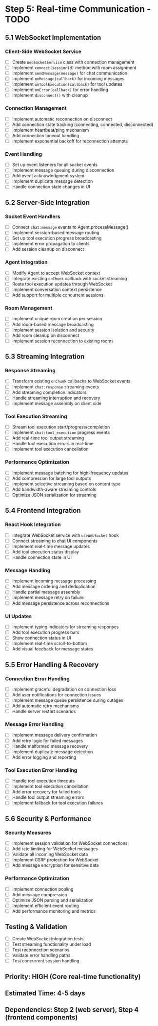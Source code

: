 # Step 5: Real-time Communication - TODO

## 5.1 WebSocket Implementation

### Client-Side WebSocket Service
- [ ] Create `WebSocketService` class with connection management
- [ ] Implement `connect(sessionId)` method with room assignment
- [ ] Implement `sendMessage(message)` for chat communication
- [ ] Implement `onMessage(callback)` for incoming messages
- [ ] Implement `onToolExecution(callback)` for tool updates
- [ ] Implement `onError(callback)` for error handling
- [ ] Implement `disconnect()` with cleanup

### Connection Management
- [ ] Implement automatic reconnection on disconnect
- [ ] Add connection state tracking (connecting, connected, disconnected)
- [ ] Implement heartbeat/ping mechanism
- [ ] Add connection timeout handling
- [ ] Implement exponential backoff for reconnection attempts

### Event Handling
- [ ] Set up event listeners for all socket events
- [ ] Implement message queuing during disconnection
- [ ] Add event acknowledgment system
- [ ] Implement duplicate message detection
- [ ] Handle connection state changes in UI

## 5.2 Server-Side Integration

### Socket Event Handlers
- [ ] Connect `chat:message` events to Agent.processMessage()
- [ ] Implement session-based message routing
- [ ] Set up tool execution progress broadcasting
- [ ] Implement error propagation to clients
- [ ] Add session cleanup on disconnect

### Agent Integration
- [ ] Modify Agent to accept WebSocket context
- [ ] Integrate existing `onChunk` callback with socket streaming
- [ ] Route tool execution updates through WebSocket
- [ ] Implement conversation context persistence
- [ ] Add support for multiple concurrent sessions

### Room Management
- [ ] Implement unique room creation per session
- [ ] Add room-based message broadcasting
- [ ] Implement session isolation and security
- [ ] Add room cleanup on disconnect
- [ ] Implement session reconnection to existing rooms

## 5.3 Streaming Integration

### Response Streaming
- [ ] Transform existing `onChunk` callbacks to WebSocket events
- [ ] Implement `chat:response` streaming events
- [ ] Add streaming completion indicators
- [ ] Handle streaming interruption and recovery
- [ ] Implement message assembly on client side

### Tool Execution Streaming
- [ ] Stream tool execution start/progress/completion
- [ ] Implement `chat:tool_execution` progress events
- [ ] Add real-time tool output streaming
- [ ] Handle tool execution errors in real-time
- [ ] Implement tool execution cancellation

### Performance Optimization
- [ ] Implement message batching for high-frequency updates
- [ ] Add compression for large tool outputs
- [ ] Implement selective streaming based on content type
- [ ] Add bandwidth-aware streaming controls
- [ ] Optimize JSON serialization for streaming

## 5.4 Frontend Integration

### React Hook Integration
- [ ] Integrate WebSocket service with `useWebSocket` hook
- [ ] Connect streaming to chat UI components
- [ ] Implement real-time message updates
- [ ] Add tool execution status display
- [ ] Handle connection state in UI

### Message Handling
- [ ] Implement incoming message processing
- [ ] Add message ordering and deduplication
- [ ] Handle partial message assembly
- [ ] Implement message retry on failure
- [ ] Add message persistence across reconnections

### UI Updates
- [ ] Implement typing indicators for streaming responses
- [ ] Add tool execution progress bars
- [ ] Show connection status in UI
- [ ] Implement real-time scroll-to-bottom
- [ ] Add visual feedback for message states

## 5.5 Error Handling & Recovery

### Connection Error Handling
- [ ] Implement graceful degradation on connection loss
- [ ] Add user notifications for connection issues
- [ ] Implement message queue persistence during outages
- [ ] Add automatic retry mechanisms
- [ ] Handle server restart scenarios

### Message Error Handling
- [ ] Implement message delivery confirmation
- [ ] Add retry logic for failed messages
- [ ] Handle malformed message recovery
- [ ] Implement duplicate message detection
- [ ] Add error logging and reporting

### Tool Execution Error Handling
- [ ] Handle tool execution timeouts
- [ ] Implement tool execution cancellation
- [ ] Add error recovery for failed tools
- [ ] Handle tool output streaming errors
- [ ] Implement fallback for tool execution failures

## 5.6 Security & Performance

### Security Measures
- [ ] Implement session validation for WebSocket connections
- [ ] Add rate limiting for WebSocket messages
- [ ] Validate all incoming WebSocket data
- [ ] Implement CSRF protection for WebSocket
- [ ] Add message encryption for sensitive data

### Performance Optimization
- [ ] Implement connection pooling
- [ ] Add message compression
- [ ] Optimize JSON parsing and serialization
- [ ] Implement efficient event routing
- [ ] Add performance monitoring and metrics

## Testing & Validation
- [ ] Create WebSocket integration tests
- [ ] Test streaming functionality under load
- [ ] Test reconnection scenarios
- [ ] Validate error handling paths
- [ ] Test concurrent session handling

## Priority: HIGH (Core real-time functionality)
## Estimated Time: 4-5 days
## Dependencies: Step 2 (web server), Step 4 (frontend components)
